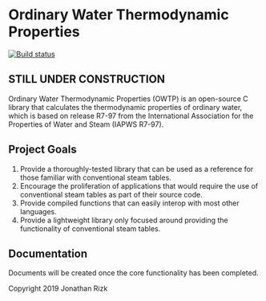 # Ordinary Water Thermodynamic Properties

[![Build status](https://ci.appveyor.com/api/projects/status/rrr2gbi0pw2dkynv?svg=true)](https://ci.appveyor.com/project/jonathan-rizk/owtp)

## STILL UNDER CONSTRUCTION

Ordinary Water Thermodynamic Properties (OWTP) is an open-source C library that calculates the thermodynamic properties of ordinary water, which is based on release R7-97 from the International Association for the Properties of Water and Steam (IAPWS R7-97).

## Project Goals

1. Provide a thoroughly-tested library that can be used as a reference for those familiar with conventional steam tables.
2. Encourage the proliferation of applications that would require the use of conventional steam tables as part of their source code.
3. Provide compiled functions that can easily interop with most other languages.
4. Provide a lightweight library only focused around providing the functionality of conventional steam tables.

## Documentation

Documents will be created once the core functionality has been completed.

Copyright 2019 Jonathan Rizk
